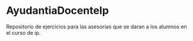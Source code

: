 # AyudantiaDocenteIp
Repositorio de ejercicios para las asesorias que se daran a los alumnos en el curso de ip.
